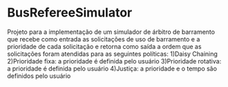 # BusRefereeSimulator
Projeto para a implementação de um simulador de árbitro de barramento que recebe como entrada as solicitações de uso de barramento e a prioridade de cada solicitação e retorna como saída a ordem que as solicitações foram atendidas para as seguintes políticas: 
1)Daisy Chaining 
2)Prioridade fixa: a prioridade é definida pelo usuário 
3)Prioridade rotativa: a prioridade é definida pelo usuário 
4)Justiça: a prioridade e o tempo são definidos pelo usuário
